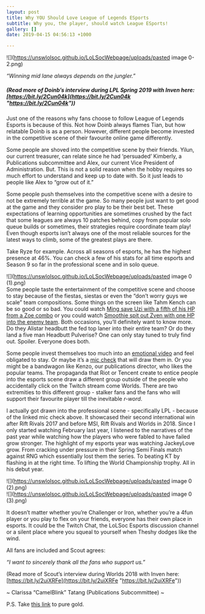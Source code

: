 ```yaml
---
layout: post
title: Why YOU Should Love League of Legends ESports
subtitle: Why you, the player, should watch League ESports!
gallery: []
date: 2019-04-15 04:56:13 +1000

---
```

![](https://unswlolsoc.github.io/LoLSocWebpage/uploads/pasted image 0-2.png)

_“Winning mid lane always depends on the jungler.”_

##### (Read more of Doinb’s interview during LPL Spring 2019 with Inven here: [https://bit.ly/2Cun04k](https://bit.ly/2Cun04k "https://bit.ly/2Cun04k"))

Just one of the reasons why fans choose to follow League of Legends Esports is because of this. Not how Doinb always flames Tian, but how relatable Doinb is as a person. However, different people become invested in the competitive scene of their favourite online game differently.

Some people are shoved into the competitive scene by their friends. Yilun, our current treasurer, can relate since he had ‘persuaded’ Kimberly, a Publications subcommittee and Alex, our current Vice President of Administration. But. This is not a solid reason when the hobby requires so much effort to understand and keep up to date with. So it just leads to people like Alex to “grow out of it.”

Some people push themselves into the competitive scene with a desire to not be extremely terrible at the game. So many people just want to get good at the game and they consider pro play to be their best bet. These expectations of learning opportunities are sometimes crushed by the fact that some leagues are always 10 patches behind, copy from popular solo queue builds or sometimes, their strategies require coordinate team play! Even though esports isn’t always one of the most reliable sources for the latest ways to climb, some of the greatest plays are there.

Take Ryze for example. Across all seasons of esports, he has the highest presence at 46%. You can check a few of his stats for all time esports and Season 9 so far in the professional scene and in solo queue.

![](https://unswlolsoc.github.io/LoLSocWebpage/uploads/pasted image 0 (1).png)  
Some people taste the entertainment of the competitive scene and choose to stay because of the fiestas, siestas or even the “don’t worry guys we scale” team compositions. Some things on the screen like Tahm Kench can be so good or so bad. You could watch [Ming save Uzi with a fifth of his HP from a Zoe combo](https://www.youtube.com/watch?v=ccnTVayy1X8) or you could watch [Smoothie spit out Zven with one HP into the enemy team](https://www.youtube.com/watch?v=qSqJlVzzlv4). Both occasions, you’ll definitely want to know more. Do they Alistar headbutt the fed top laner into their entire team? Or do they land a five man Headbutt Pulverise? One can only stay tuned to truly find out. Spoiler. Everyone does both.

Some people invest themselves too much into an [emotional video](https://www.youtube.com/watch?v=D3O-TQQQFwY) and feel obligated to stay. Or maybe it’s a [mic check](https://www.youtube.com/watch?v=5VLtYLH5OZE&t=13s) that will draw them in. Or you might be a bandwagon like Kenzo, our publications director, who likes the popular teams. The propaganda that Riot or Tencent create to entice people into the esports scene draw a different group outside of the people who accidentally click on the Twitch stream come Worlds. There are two extremities to this different group - stalker fans and the fans who will support their favourite player till the inevitable _r-word_.

I actually got drawn into the professional scene - specifically LPL - because of the linked mic check above. It showcased their second international win after Rift Rivals 2017 and before MSI, Rift Rivals and Worlds in 2018. Since I only started watching February last year, I listened to the narratives of the past year while watching how the players who were fabled to have failed grow stronger. The highlight of my esports year was watching JackeyLove grow. From cracking under pressure in their Spring Semi Finals match against RNG which essentially lost them the series. To beating KT by flashing in at the right time. To lifting the World Championship trophy. All in his debut year.

![](https://unswlolsoc.github.io/LoLSocWebpage/uploads/pasted image 0 (2).png)  
![](https://unswlolsoc.github.io/LoLSocWebpage/uploads/pasted image 0 (3).png)

It doesn’t matter whether you’re Challenger or Iron, whether you’re a 4fun player or you play to flex on your friends, everyone has their own place in esports. It could be the Twitch Chat, the LoLSoc Esports discussion channel or a silent place where you squeal to yourself when Theshy dodges like the wind.

All fans are included and Scout agrees:

_“I want to sincerely thank all the fans who support us.”_

(Read more of Scout’s interview during Worlds 2018 with Inven here: [https://bit.ly/2uiXRFe](https://bit.ly/2uiXRFe "https://bit.ly/2uiXRFe"))

\~ Clarissa “CamelBlink” Tatang (Publications Subcommittee) \~

P.S. Take [this link](https://www.youtube.com/watch?v=8ubmlZ8hqXY&t=5s) to pure gold.